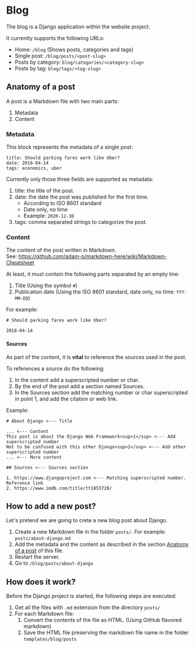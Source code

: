 # Blog

The blog is a Django application within the website project.

It currently supports the following URLs:

* Home: `/blog` (Shows posts, categories and tags)
* Single post: `/blog/posts/<post-slug>`
* Posts by category: `blog/categories/<category-slug>`
* Posts by tag: `blog/tags/<tag-slug>`

## Anatomy of a post

A post is a Markdown file with two main parts:

1. Metadata
1. Content

### Metadata

This block represents the metadata of a single post:
```
title: Should parking fares work like Uber?
date: 2018-04-14 
tags: economics, uber
```

Currently only those three fields are supported as metadata:
1. title: the title of the post.
1. date: the date the post was published for the first time.
    * According to ISO 8601 standard
    * Date only, no time
    * Example: `2020-12-30`
1. tags: comma separated strings to categorize the post.

### Content

The content of the post written in Markdown.<br>
See: https://github.com/adam-p/markdown-here/wiki/Markdown-Cheatsheet

At least, it must contain the following parts separated by an empty line:

1. Title (Using the symbol `#`)
2. Publication date (Using the ISO 8601 standard, date only, no time: `YYY-MM-DD`)

For example:

```
# Should parking fares work like Uber?

2018-04-14
```

#### Sources

As part of the content, it is **vital** to reference the sources used in the post.

To references a source do the following:

1. In the content add a superscripted number or char.
1. By the end of the post add a section named Sources.
1. In the Sources section add the matching number or char superscripted in point 1, and add the citation or web link.

Example:

```
# About Django <--- Title

... <--- Content
This post is about the Django Web Framework<sup>1</sup> <--- Add superscripted number
Not to be confused with this other Django<sup>2</sup> <--- Add other superscripted number
... <--- More content

## Sources <--- Sources section

1. https://www.djangoproject.com <--- Matching superscripted number. Reference link
2. https://www.imdb.com/title/tt1853728/
```

## How to add a new post?

Let's pretend we are going to crete a new blog post about Django.

1. Create a new Markdown file in the folder `posts/`. For example: `posts/about-django.md`
1. Add the metadata and the content as described in the section [Anatomy of a post](#anatomy-of-a-post) of this file.
1. Restart the server.
1. Go to `/blog/posts/about-django`

## How does it work?

Before the Django project is started, the following steps are executed:

1. Get all the files with `.md` extension from the directory `posts/`
1. For each Markdown file:
    1. Convert the contents of the file as HTML. (Using GitHub flavored markdown)
    1. Save the HTML file preserving the markdown file name in the folder `templates/blog/posts`
